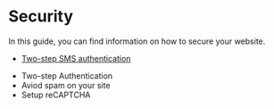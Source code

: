 # Security

In this guide, you can find information on how to secure your website. 

 * [Two-step SMS authentication](Security-two-step-authentication.md) 
 - Two-step Authentication
 -  Aviod spam on your site
 - Setup reCAPTCHA
 
